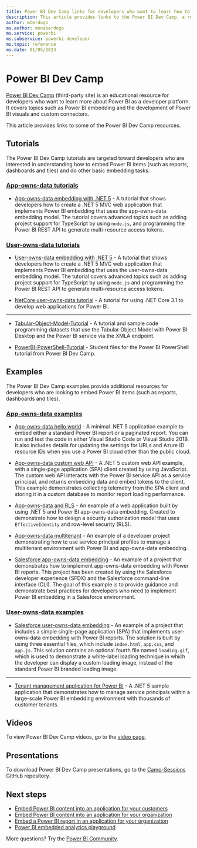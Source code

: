 ```yaml
---
title: Power BI Dev Camp links for developers who want to learn how to embed Power BI
description: This article provides links to the Power BI Dev Camp, a resource for developers who want to learn how to embed Power BI.
author: mberdugo
ms.author: monaberdugo
ms.service: powerbi
ms.subservice: powerbi-developer
ms.topic: reference
ms.date: 01/05/2023
---
```


# Power BI Dev Camp

[Power BI Dev Camp](https://www.powerbidevcamp.net/) (third-party site) is an educational resource for developers who want to learn more about Power BI as a developer platform. It covers topics such as Power BI embedding and the development of Power BI visuals and custom connectors.

This article provides links to some of the Power BI Dev Camp resources.

## Tutorials

The Power BI Dev Camp tutorials are targeted toward developers who are interested in understanding how to embed Power BI items (such as reports, dashboards and tiles) and do other basic embedding tasks.

### [App-owns-data tutorials](#tab/app-owns-data-tutorials)

* [App-owns-data embedding with .NET 5](https://github.com/PowerBiDevCamp/DOTNET5-AppOwnsData-Tutorial) - A tutorial that shows developers how to create a .NET 5 MVC web application that implements Power BI embedding that uses the app-owns-data embedding model. The tutorial covers advanced topics such as adding project support for TypeScript by using `node.js`, and programming the Power BI REST API to generate multi-resource access tokens.

### [User-owns-data tutorials](#tab/user-owns-data-tutorials)

* [User-owns-data embedding with .NET 5](https://github.com/PowerBiDevCamp/DOTNET5-UserOwnsData-Tutorial) - A tutorial that shows developers how to create a .NET 5 MVC web application that implements Power BI embedding that uses the user-owns-data embedding model. The tutorial covers advanced topics such as adding project support for TypeScript by using `node.js` and programming the Power BI REST API to generate multi-resource access tokens.

* [NetCore user-owns-data tutorial](https://github.com/PowerBiDevCamp/NetCore-UserOwnsData-Tutorial) - A tutorial for using .NET Core 3.1 to develop web applications for Power BI.

---

* [Tabular-Object-Model-Tutorial](https://github.com/PowerBiDevCamp/Tabular-Object-Model-Tutorial) - A tutorial and sample code programming datasets that use the Tabular Object Model with Power BI Desktop and the Power BI service via the XMLA endpoint.

* [PowerBI-PowerShell-Tutorial](https://github.com/PowerBiDevCamp/PowerBI-PowerShell-Tutorial) - Student files for the Power BI PowerShell tutorial from Power BI Dev Camp.

## Examples

The Power BI Dev Camp examples provide additional resources for developers who are looking to embed Power BI items (such as reports, dashboards and tiles).

### [App-owns-data examples](#tab/app-owns-data-examples)

* [App-owns-data hello world](https://github.com/PowerBiDevCamp/AppOwnsDataHelloWorld) - A minimal .NET 5 application example to embed either a standard Power BI report or a paginated report. You can run and test the code in either Visual Studio Code or Visual Studio 2019. It also includes details for updating the settings for URLs and Azure ID resource IDs when you use a Power BI cloud other than the public cloud.

* [App-owns-data custom web API](https://github.com/PowerBiDevCamp/AppOwnsDataWebApi) - A .NET 5 custom web API example, with a single-page application (SPA) client created by using JavaScript. The custom web API interacts with the Power BI service API as a service principal, and returns embedding data and embed tokens to the client. This example demonstrates collecting telemetry from the SPA client and storing it in a custom database to monitor report loading performance.

* [App-owns-data and RLS](https://github.com/PowerBiDevCamp/AppOwnsDataWithRLS) - An example of a web application built by using .NET 5 and Power BI app-owns-data embedding. Created to demonstrate how to design a security authorization model that uses `EffectiveIdentity` and row-level security (RLS).

* [App-owns-data multitenant](https://github.com/PowerBiDevCamp/AppOwnsDataMultiTenant) - An example of a developer project demonstrating how to use service principal profiles to manage a multitenant environment with Power BI and app-owns-data embedding.

* [Salesforce app-owns-data embedding](https://github.com/PowerBiDevCamp/SalesforceAppOwnsDataEmbedding) - An example of a project that demonstrates how to implement app-owns-data embedding with Power BI reports. This project has been created by using the Salesforce developer experience (SFDX) and the Salesforce command-line interface (CLI). The goal of this example is to provide guidance and demonstrate best practices for developers who need to implement Power BI embedding in a Salesforce environment.

### [User-owns-data examples](#tab/user-owns-data-examples)

* [Salesforce user-owns-data embedding](https://github.com/PowerBiDevCamp/SalesforceUserOwnsDataEmbedding) - An example of a project that includes a simple single-page application (SPA) that implements user-owns-data embedding with Power BI reports. The solution is built by using three essential files, which include `index.html`, `app.css`, and `app.js`. This solution contains an optional fourth file named `loading.gif`, which is used to demonstrate a white-label loading technique in which the developer can display a custom loading image, instead of the standard Power BI branded loading image.

---

* [Tenant management application for Power BI](https://github.com/PowerBiDevCamp/TenantManagement) - A .NET 5 sample application that demonstrates how to manage service principals within a large-scale Power BI embedding environment with thousands of customer tenants.

## Videos

To view Power BI Dev Camp videos, go to the [video page](https://www.powerbidevcamp.net/videos/).

## Presentations

To download Power BI Dev Camp presentations, go to the [Camp-Sessions](https://github.com/PowerBiDevCamp/Camp-Sessions) GitHub repository.

## Next steps

* [Embed Power BI content into an application for your customers](embed-sample-for-customers.md)
* [Embed Power BI content into an application for your organization](embed-sample-for-your-organization.md)
* [Embed a Power BI report in an application for your organization](embed-organization-app.md)
* [Power BI embedded analytics playground](https://go.microsoft.com/fwlink/?linkid=848279)

More questions? Try the [Power BI Community](https://community.powerbi.com/).
